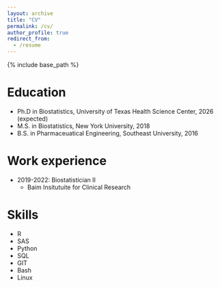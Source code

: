 ```yaml
---
layout: archive
title: "CV"
permalink: /cv/
author_profile: true
redirect_from:
  - /resume
---
```


{% include base_path %}

Education
======
* Ph.D in Biostatistics, University of Texas Health Science Center, 2026 (expected)
* M.S. in Biostatistics, New York University, 2018
* B.S. in Pharmaceuatical Engineering, Southeast University, 2016

Work experience
======
* 2019-2022: Biostatistician II
  * Baim Insitutuite for Clinical Research

  
Skills
======
* R
* SAS
* Python
* SQL
* GIT
* Bash
* Linux


